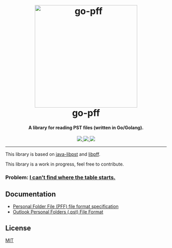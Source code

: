 <h1 align="center">
  <br>
  <a href="https://github.com/mooijtech/go-pff"><img src="https://i.imgur.com/PwKwBRa.png" alt="go-pff" width="320"></a>
  <br>
  go-pff
  <br>
</h1>

<h4 align="center">A library for reading PST files (written in Go/Golang).</h4>

<p align="center">
  <a href="https://github.com/mooijtech/go-pff/blob/master/LICENSE.txt">
      <img src="https://img.shields.io/badge/license-MIT-blue.svg?style=flat-square">
  </a>
  <a href="https://github.com/mooijtech/go-pff/issues">
    <img src="https://img.shields.io/github/issues/mooijtech/go-pff.svg?style=flat-square">
  </a>
  <a href="https://github.com/Marten4n6/Email4n6">
      <img src="https://img.shields.io/badge/contributions-welcome-brightgreen.svg?style=flat-square">
  </a>
</p>

---

This library is based on [java-libpst](https://github.com/rjohnsondev/java-libpst) and [libpff](https://github.com/libyal/libpff).

This library is a work in progress, feel free to contribute.

### Problem: [I can't find where the table starts.](https://github.com/mooijtech/go-pff/blob/main/pkg/folder.go#L75)

## Documentation

- [Personal Folder File (PFF) file format specification](https://github.com/mooijtech/go-pff/blob/main/docs/PFF.pdf)
- [Outlook Personal Folders (.pst) File Format](https://github.com/mooijtech/go-pff/blob/main/docs/MS-PST.pdf)

## License

[MIT](https://github.com/mooijtech/go-pff/blob/master/LICENSE.txt)
